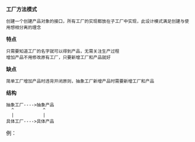 **工厂方法模式**
       
    创建一个创建产品对象的接口，所有工厂的实现都放在子工厂中实现，此设计模式满足创建与使用想相分离的理念
    
**特点**
    
    只需要知道工厂的名字就可以得到产品，无需关注生产过程
    增加产品不用修改原有工厂，只要新增工厂和产品就好
    
**缺点**

    简单工厂增加产品时违背开闭原则，抽象工厂新增产品时需要新增工厂和产品
    
**结构**
    
    抽象工厂---->抽象产品
      ^           ^
      |           |
    具体工厂---->具体产品
    
例：
    
